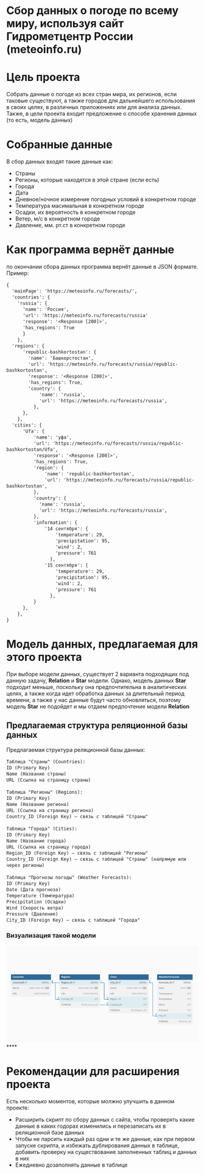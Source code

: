 # Сбор данных о погоде по всему миру, используя сайт Гидрометцентр России (meteoinfo.ru)

# Цель проекта
Собрать данные о погоде из всех стран мира, их регионов, если таковые существуют, а также городов для дальнейшего использования в своих целях, в различных приложениях или для анализа данных. Также, в цели проекта входит предложение о способе хранения данных (то есть, модель данных)

# Собранные данные
В сбор данных входят такие данные как:
- Страны
- Регионы, которые находятся в этой стране (если есть)
- Города
- Дата
- Дневное/ночное измерение погодных условий в конкретном городе
- Температура масимальная в конкретном городе
- Осадки, их вероятность в конкретном городе
- Ветер, м/с в конкретном городе
- Давление, мм. рт.ст в конкретном городе

# Как программа вернёт данные
по окончании сбора данных программа вернёт данные в JSON формате.
Пример:
```
{
  'mainPage': 'https://meteoinfo.ru/forecasts/',
  'countries': {
    'russia': {
      'name': 'Россия',
      'url': 'https://meteoinfo.ru/forecasts/russia'
      'response': '<Response [200]>',
      'has_regions': True
      }
    },
  'regions': {
      'republic-bashkortostan': {
        'name': 'Башкорстостан',
        'url': 'https://meteoinfo.ru/forecasts/russia/republic-bashkortostan',
        'response': '<Response [200]>',
        'has_regions': True,
        'country': {
            'name': 'russia',
            'url': 'https://meteoinfo.ru/forecasts/russia',
          },
      },
    },
  'cities': {
      'Ufa': {
          'name': 'уфа',
          'url': 'https://meteoinfo.ru/forecasts/russia/republic-bashkortostan/Ufa',
          'response': '<Response [200]>',
          'has_regions': True,
          'region': {
              'name': 'republic-bashkortostan',
              'url': 'https://meteoinfo.ru/forecasts/russia/republic-bashkortostan',
          },
          'country': {
            'name': 'russia',
            'url': 'https://meteoinfo.ru/forecasts/russia',
          },
          'information': {
              '14 сентября': {
                  'temperature': 29,
                  'precipitation': 95,
                  'wind': 2,
                  'pressure': 761
                },
              '15 сентября': {
                  'temperature': 29,
                  'precipitation': 95,
                  'wind': 2,
                  'pressure': 761
                },
          }
      },
    },
}
```

# Модель данных, предлагаемая для этого проекта
При выборе модели данных, существует 2 варианта подходящих под данную задачу, **Relation** и **Star** модели. Однако, модель данных **Star** подходит меньше, поскольку она предпочтительна в аналитических целях, а также когда идет обработка данных за длительный период времени, а также у нас данные будут часто обновляться, поэтому модель **Star** не подойдет и мы отдаем предпочтение модели **Relation**

## Предлагаемая структура реляционной базы данных
Предлагаемая структура реляционной базы данных:
```
Таблица "Страны" (Countries):
ID (Primary Key)
Name (Название страны)
URL (Ссылка на страницу страны)

Таблица "Регионы" (Regions):
ID (Primary Key)
Name (Название региона)
URL (Ссылка на страницу региона)
Country_ID (Foreign Key) — связь с таблицей "Страны"

Таблица "Города" (Cities):
ID (Primary Key)
Name (Название города)
URL (Ссылка на страницу города)
Region_ID (Foreign Key) — связь с таблицей "Регионы"
Country_ID (Foreign Key) — связь с таблицей "Страны" (напрямую или через регионы)

Таблица "Прогнозы погоды" (Weather Forecasts):
ID (Primary Key)
Date (Дата прогноза)
Temperature (Температура)
Precipitation (Осадки)
Wind (Скорость ветра)
Pressure (Давление)
City_ID (Foreign Key) — связь с таблицей "Города"
```
### Визуализация такой модели
![Data model](DataModel.png)****

# Рекомендации для расширения проекта
Есть несколько моментов, которые молжно улучшить в данном проекте:
- Расширить скрипт по сбору данных с сайта, чтобы проверять какие данные в каких годорах изменились и перезаписать их в реляционной базе данных
- Чтобы не парсить каждый раз одни и те же данные, как при первом запуске скрипта, и избежать дублирования данных в таблице, добавить проверку на существование заполненных таблиц и данных в них
- Ежедневно дозаполнять данные в таблице


